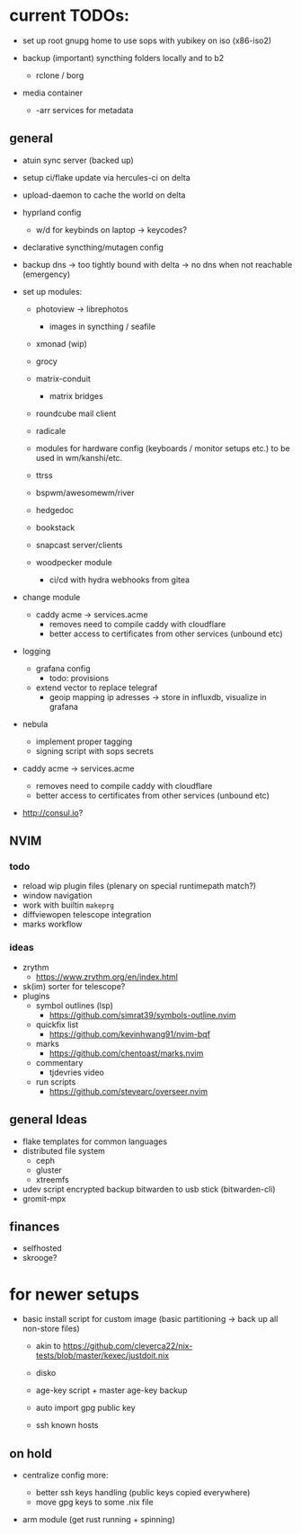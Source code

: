# current TODOs:

- set up root gnupg home to use sops with yubikey on iso (x86-iso2)

- backup (important) syncthing folders locally and to b2
    - rclone / borg

- media container
    - -arr services for metadata

## general

- atuin sync server (backed up)

- setup ci/flake update via hercules-ci on delta
- upload-daemon to cache the world on delta

- hyprland config
    - w/d for keybinds on laptop -> keycodes?

- declarative syncthing/mutagen config

- backup dns -> too tightly bound with delta -> no dns when not reachable (emergency)

- set up modules:
    - photoview -> librephotos
        - images in syncthing / seafile

    - xmonad (wip)
    - grocy

    - matrix-conduit
        - matrix bridges

    - roundcube mail client
    - radicale

    - modules for hardware config (keyboards / monitor setups etc.) to be used in wm/kanshi/etc.

    - ttrss

    - bspwm/awesomewm/river
    - hedgedoc
    - bookstack
    - snapcast server/clients

    - woodpecker module
        - ci/cd with hydra webhooks from gitea


- change module
    - caddy acme -> services.acme
        - removes need to compile caddy with cloudflare
        - better access to certificates from other services (unbound etc)

- logging
    - grafana config
        - todo: provisions
    - extend vector to replace telegraf
        - geoip mapping ip adresses -> store in influxdb, visualize in grafana

- nebula
    - implement proper tagging
    - signing script with sops secrets

- caddy acme -> services.acme
    - removes need to compile caddy with cloudflare
    - better access to certificates from other services (unbound etc)

- http://consul.io?

## NVIM

### todo

- reload wip plugin files (plenary on special runtimepath match?)
- window navigation
- work with builtin `makeprg`
- diffviewopen telescope integration
- marks workflow

### ideas

- zrythm
    - https://www.zrythm.org/en/index.html
- sk(im) sorter for telescope?
- plugins
    - symbol outlines (lsp)
        - https://github.com/simrat39/symbols-outline.nvim
    - quickfix list
        - https://github.com/kevinhwang91/nvim-bqf
    - marks
        - https://github.com/chentoast/marks.nvim
    - commentary
        - tjdevries video
    - run scripts
        - https://github.com/stevearc/overseer.nvim

## general Ideas

- flake templates for common languages
- distributed file system
    - ceph
    - gluster
    - xtreemfs
- udev script encrypted backup bitwarden to usb stick (bitwarden-cli)
- gromit-mpx

## finances

- selfhosted
- skrooge?

# for newer setups

- basic install script for custom image (basic partitioning -> back up all non-store files)
    - akin to https://github.com/cleverca22/nix-tests/blob/master/kexec/justdoit.nix
    - disko

    - age-key script + master age-key backup

    - auto import gpg public key
    - ssh known hosts

## on hold

- centralize config more:
    - better ssh keys handling (public keys copied everywhere)
    - move gpg keys to some .nix file

- arm module (get rust running + spinning)
